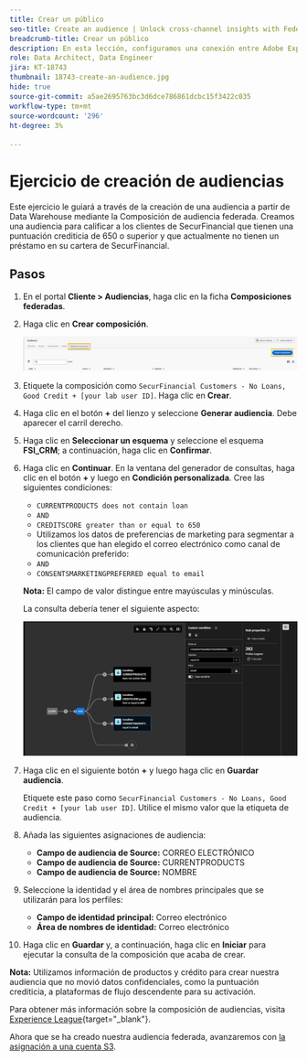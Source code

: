 ```yaml
---
title: Crear un público
seo-title: Create an audience | Unlock cross-channel insights with Federated Audience Composition
breadcrumb-title: Crear un público
description: En esta lección, configuramos una conexión entre Adobe Experience Platform y su Data Warehouse empresarial para habilitar la Composición federada de audiencias.
role: Data Architect, Data Engineer
jira: KT-18743
thumbnail: 18743-create-an-audience.jpg
hide: true
source-git-commit: a5ae2695763bc3d6dce786861dcbc15f3422c035
workflow-type: tm+mt
source-wordcount: '296'
ht-degree: 3%

---
```



# Ejercicio de creación de audiencias

Este ejercicio le guiará a través de la creación de una audiencia a partir de Data Warehouse mediante la Composición de audiencia federada. Creamos una audiencia para calificar a los clientes de SecurFinancial que tienen una puntuación crediticia de 650 o superior y que actualmente no tienen un préstamo en su cartera de SecurFinancial.

## Pasos

1. En el portal **Cliente > Audiencias**, haga clic en la ficha **Composiciones federadas**.
2. Haga clic en **Crear composición**.

   ![crear-composición](assets/create-composition.png)

3. Etiquete la composición como `SecurFinancial Customers - No Loans, Good Credit + [your lab user ID]`. Haga clic en **Crear**.

4. Haga clic en el botón **+** del lienzo y seleccione **Generar audiencia**. Debe aparecer el carril derecho.

5. Haga clic en **Seleccionar un esquema** y seleccione el esquema **FSI_CRM**; a continuación, haga clic en **Confirmar**.

6. Haga clic en **Continuar**. En la ventana del generador de consultas, haga clic en el botón **+** y luego en **Condición personalizada**. Cree las siguientes condiciones:
   - `CURRENTPRODUCTS does not contain loan`
   - `AND`
   - `CREDITSCORE greater than or equal to 650`
   - Utilizamos los datos de preferencias de marketing para segmentar a los clientes que han elegido el correo electrónico como canal de comunicación preferido:
   - `AND`
   - `CONSENTSMARKETINGPREFERRED equal to email`

   **Nota:** El campo de valor distingue entre mayúsculas y minúsculas.

   La consulta debería tener el siguiente aspecto:

   ![generador de consultas](assets/query-builder.png)

7. Haga clic en el siguiente botón **+** y luego haga clic en **Guardar audiencia**.

   Etiquete este paso como `SecurFinancial Customers - No Loans, Good Credit + [your lab user ID]`. Utilice el mismo valor que la etiqueta de audiencia.

8. Añada las siguientes asignaciones de audiencia:
   - **Campo de audiencia de Source:** CORREO ELECTRÓNICO
   - **Campo de audiencia de Source:** CURRENTPRODUCTS
   - **Campo de audiencia de Source:** NOMBRE

9. Seleccione la identidad y el área de nombres principales que se utilizarán para los perfiles:
   - **Campo de identidad principal:** Correo electrónico
   - **Área de nombres de identidad:** Correo electrónico

10. Haga clic en **Guardar** y, a continuación, haga clic en **Iniciar** para ejecutar la consulta de la composición que acaba de crear.

**Nota:** Utilizamos información de productos y crédito para crear nuestra audiencia que no movió datos confidenciales, como la puntuación crediticia, a plataformas de flujo descendente para su activación.

Para obtener más información sobre la composición de audiencias, visita [Experience League](https://experienceleague.adobe.com/es/docs/federated-audience-composition/using/compositions/create-composition/create-composition){target="_blank"}.

Ahora que se ha creado nuestra audiencia federada, avanzaremos con [la asignación a una cuenta S3](map-federated-audience-to-s3.md).
